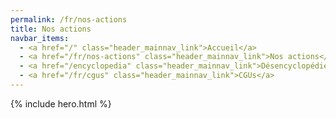 ```yaml
---
permalink: /fr/nos-actions
title: Nos actions
navbar_items:
  - <a href="/" class="header_mainnav_link">Accueil</a>
  - <a href="/fr/nos-actions" class="header_mainnav_link">Nos actions</a>
  - <a href="/encyclopedia" class="header_mainnav_link">Désencyclopédie</a>
  - <a href="/fr/cgus" class="header_mainnav_link">CGUs</a>
---
```


{% include hero.html %}